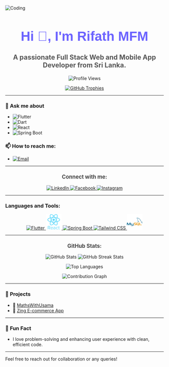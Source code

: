 <img align="center" alt="Coding" width="1000" src="https://github.com/MfmRifath/MfmRifath/blob/main/futurism-perspective-digital-nomads-lifestyle.jpg" />

<h1 align="center" style="font-size: 3em; color: #6c63ff; font-family: 'Poppins', sans-serif;">
  Hi 👋, I'm Rifath MFM
</h1>
<h3 align="center" style="font-size: 1.5em; color: #555;">
  A passionate Full Stack Web and Mobile App Developer from Sri Lanka.
</h3>

<p align="center">
  <img src="https://komarev.com/ghpvc/?username=mfmrifath&label=Profile%20views&color=0e75b6&style=flat" alt="Profile Views" />
</p>

<p align="center">
  <a href="https://github.com/ryo-ma/github-profile-trophy">
    <img src="https://github-profile-trophy.vercel.app/?username=mfmrifath&theme=onedark&no-frame=true&margin-w=10" alt="GitHub Trophies" />
  </a>
</p>

---

### 💬 **Ask me about**
- ![Flutter](https://img.shields.io/badge/Flutter-%2302569B.svg?style=for-the-badge&logo=flutter&logoColor=white)
- ![Dart](https://img.shields.io/badge/Dart-%230175C2.svg?style=for-the-badge&logo=dart&logoColor=white)
- ![React](https://img.shields.io/badge/React-%2361DAFB.svg?style=for-the-badge&logo=react&logoColor=white)
- ![Spring Boot](https://img.shields.io/badge/Spring%20Boot-%236DB33F.svg?style=for-the-badge&logo=spring&logoColor=white)

### 📫 **How to reach me**:
- [![Email](https://img.shields.io/badge/Gmail-%23D14836.svg?style=for-the-badge&logo=gmail&logoColor=white)](mailto:mmfmrifath@gmail.com)

---

<h3 align="center" style="font-size: 1.2em; color: #444;">Connect with me:</h3>
<p align="center">
  <a href="https://www.linkedin.com/in/rifath-mohammed-b3987a31a" target="_blank">
    <img src="https://img.shields.io/badge/LinkedIn-0A66C2?style=for-the-badge&logo=linkedin&logoColor=white" alt="LinkedIn" />
  </a>
  <a href="https://fb.com/mfm-rifath-mfmr" target="_blank">
    <img src="https://img.shields.io/badge/Facebook-1877F2?style=for-the-badge&logo=facebook&logoColor=white" alt="Facebook" />
  </a>
  <a href="https://instagram.com/mfmrifathmfmr" target="_blank">
    <img src="https://img.shields.io/badge/Instagram-E4405F?style=for-the-badge&logo=instagram&logoColor=white" alt="Instagram" />
  </a>
</p>

---

<h3 align="left">Languages and Tools:</h3>
<div align="center">
  <a href="https://flutter.dev" target="_blank" rel="noreferrer">
    <img src="https://www.vectorlogo.zone/logos/flutterio/flutterio-icon.svg" alt="Flutter" width="50" height="50"/>
  </a>
  <a href="https://reactjs.org" target="_blank" rel="noreferrer">
    <img src="https://raw.githubusercontent.com/devicons/devicon/master/icons/react/react-original-wordmark.svg" alt="React" width="50" height="50"/>
  </a>
  <a href="https://spring.io" target="_blank" rel="noreferrer">
    <img src="https://www.vectorlogo.zone/logos/springio/springio-icon.svg" alt="Spring Boot" width="50" height="50"/>
  </a>
  <a href="https://tailwindcss.com" target="_blank" rel="noreferrer">
    <img src="https://www.vectorlogo.zone/logos/tailwindcss/tailwindcss-icon.svg" alt="Tailwind CSS" width="50" height="50"/>
  </a>
  <a href="https://www.mysql.com" target="_blank" rel="noreferrer">
    <img src="https://raw.githubusercontent.com/devicons/devicon/master/icons/mysql/mysql-original-wordmark.svg" alt="MySQL" width="50" height="50"/>
  </a>
</div>

---

<h3 align="center" style="font-size: 1.2em; color: #444;">GitHub Stats:</h3>
<p align="center">
  <img src="https://github-readme-stats.vercel.app/api?username=mfmrifath&show_icons=true&theme=tokyonight" alt="GitHub Stats"/>
  <img src="https://github-readme-streak-stats.herokuapp.com/?user=mfmrifath&theme=tokyonight" alt="GitHub Streak Stats"/>
</p>

<p align="center">
  <img src="https://github-readme-stats.vercel.app/api/top-langs/?username=mfmrifath&layout=compact&theme=tokyonight" alt="Top Languages"/>
</p>

<p align="center">
  <img src="https://activity-graph.herokuapp.com/graph?username=mfmrifath&theme=dracula" alt="Contribution Graph" />
</p>

---

### 🚀 **Projects**
- 📱 [MathsWithUsama](https://github.com/MfmRifath/MathsWithUsama)
- 🛒 [Zing E-commerce App](https://github.com/MfmRifath/ZingApp)

---

### 🎯 **Fun Fact**
- I love problem-solving and enhancing user experience with clean, efficient code.

---

Feel free to reach out for collaboration or any queries!
